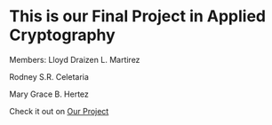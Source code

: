 # This is our Final Project in Applied Cryptography

Members:
Lloyd Draizen L. Martirez

Rodney S.R. Celetaria

Mary Grace B. Hertez

Check it out on [Our Project](https://crypt13.streamlit.app/)
